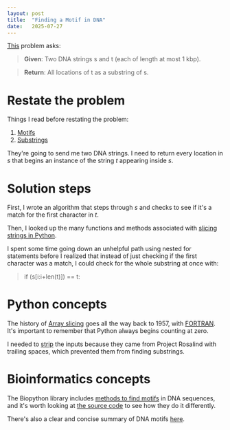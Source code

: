 ```yaml
---
layout: post
title:  "Finding a Motif in DNA"
date:   2025-07-27
---
```


[This](https://rosalind.info/problems/subs/) problem asks:

> **Given**: Two DNA strings s and t (each of length at most 1 kbp).

> **Return**: All locations of t as a substring of s.

# Restate the problem
Things I read before restating the problem:
1. [Motifs](https://rosalind.info/glossary/motif/)
2. [Substrings](https://rosalind.info/glossary/substring/)

They're going to send me two DNA strings. I need to return every location in _s_ that begins an instance of the string _t_ appearing inside _s_.

# Solution steps
First, I wrote an algorithm that steps through _s_ and checks to see if it's a match for the first character in _t_.

Then, I looked up the many functions and methods associated with [slicing strings in Python](https://www.w3schools.com/python/python_strings_slicing.asp).

I spent some time going down an unhelpful path using nested for statements before I realized that instead of just checking if the first character was a match, I could check for the whole substring at once with:
> if (s[i:i+len(t)]) == t:

# Python concepts
The history of [Array slicing](https://en.wikipedia.org/wiki/Array_slicing) goes all the way back to 1957, with [FORTRAN](https://en.wikipedia.org/wiki/Fortran). It's important to remember that Python always begins counting at zero.

I needed to [strip](https://www.w3schools.com/python/ref_string_strip.asp) the inputs because they came from Project Rosalind with trailing spaces, which prevented them from finding substrings.

# Bioinformatics concepts
The Biopython library includes [methods to find motifs](https://biopython.org/docs/latest/Tutorial/chapter_motifs.html) in DNA sequences, and it's worth looking at [the source code](https://github.com/biopython/biopython/blob/master/Bio/motifs/__init__.py) to see how they do it differently.

There's also a clear and concise summary of DNA motifs [here](https://open.oregonstate.education/appliedbioinformatics/chapter/chapter-2-sequence-motifs/).